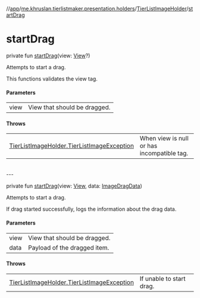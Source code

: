//[app](../../../index.md)/[me.khruslan.tierlistmaker.presentation.holders](../index.md)/[TierListImageHolder](index.md)/[startDrag](start-drag.md)

# startDrag

private fun [startDrag](start-drag.md)(view: [View](https://developer.android.com/reference/kotlin/android/view/View.html)?)

Attempts to start a drag.

This functions validates the view tag.

#### Parameters

| | |
|---|---|
| view | View that should be dragged. |

#### Throws

| | |
|---|---|
| [TierListImageHolder.TierListImageException](-tier-list-image-exception/index.md) | When view is null or has incompatible tag. |
<br>
---
<br>

private fun [startDrag](start-drag.md)(view: [View](https://developer.android.com/reference/kotlin/android/view/View.html), data: [ImageDragData](../../me.khruslan.tierlistmaker.data.models.drag/-image-drag-data/index.md))

Attempts to start a drag.

If drag started successfully, logs the information about the drag data.

#### Parameters

| | |
|---|---|
| view | View that should be dragged. |
| data | Payload of the dragged item. |

#### Throws

| | |
|---|---|
| [TierListImageHolder.TierListImageException](-tier-list-image-exception/index.md) | If unable to start drag. |

